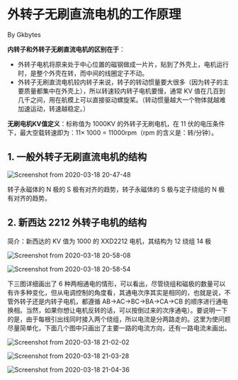 # 外转子无刷直流电机的工作原理
By Gkbytes

**内转子和外转子无刷直流电机的区别在于**：

* 外转子电机将原来处于中心位置的磁钢做成一片片，贴到了外壳上，电机运行时，是整个外壳在转，而中间的线圈定子不动。
* 外转子无刷直流电机较内转子来说，转子的转动惯量要大很多（因为转子的主要质量都集中在外壳上），所以转速较内转子电机要慢，通常 KV 值在几百到几千之间，用在航模上可以直接驱动螺旋桨。（转动惯量越大一个物体就越难加速运动，转速越稳定。）

**无刷电机KV值定义**：标称值为 1000KV 的外转子无刷电机，在 11 伏的电压条件下，最大空载转速即为：11× 1000 = 11000rpm（rpm 的含义是：转/分钟）。

## 1. 一般外转子无刷直流电机的结构

![Screenshot from 2020-03-18 20-47-48](_v_images/20200318204924056_494375024.png)

转子永磁体的 N 极的 S 极有对齐的趋势，转子永磁体的 S 极与定子绕组的 N 极有对齐的趋势。

## 2. 新西达 2212 外转子电机的结构
简介：新西达的 KV 值为 1000 的 XXD2212 电机，其结构为 12 绕组 14 极

![Screenshot from 2020-03-18 20-58-08](_v_images/20200318205839597_2094465069.png)


![Screenshot from 2020-03-18 20-58-54](_v_images/20200318205922232_326218299.png)


下三图详细画出了 6 种两相通电的情形，可以看出，尽管绕组和磁极的数量可以有许多种变化，但从电调控制的角度看，其通电次序其实是相同的，也就是说，不管外转子还是内转子电机，都遵循 AB->AC->BC->BA->CA->CB 的顺序进行通电换相。当然，如果你想让电机反转的话，可以按倒过来的次序通电）。要说明一下的是，由于每根引出线同时接入两个绕组，所以电流是分两路走的。这里为使问题尽量简单化，下面几个图中只画出了主要一路的电流方向，还有一路电流未画出。

![Screenshot from 2020-03-18 21-02-02](_v_images/20200318210245594_1721907051.png)


![Screenshot from 2020-03-18 21-03-28](_v_images/20200318210409664_1154243996.png)

![Screenshot from 2020-03-18 21-04-36](_v_images/20200318210506770_1045032753.png)


